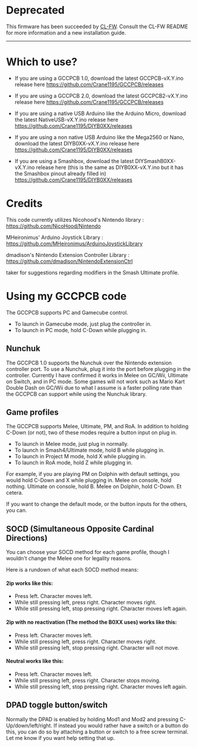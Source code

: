 # Deprecated

This firmware has been succeeded by [CL-FW](https://github.com/Crane1195/CL-FW). Consult the CL-FW README for more information and a new installation guide.

---

# Which to use?
* If you are using a GCCPCB 1.0, download the latest GCCPCB-vX.Y.ino release here https://github.com/Crane1195/GCCPCB/releases

* If you are using a GCCPCB 2.0, download the latest GCCPCB2-vX.Y.ino release here https://github.com/Crane1195/GCCPCB/releases

* If you are using a native USB Arduino like the Arduino Micro, download the latest NativeUSB-vX.Y.ino release here https://github.com/Crane1195/DIYB0XX/releases

* If you are using a non native USB Arduino like the Mega2560 or Nano, download the latest DIYB0XX-vX.Y.ino release here https://github.com/Crane1195/DIYB0XX/releases

* If you are using a Smashbox, download the latest DIYSmashB0XX-vX.Y.ino release here (this is the same as DIYB0XX-vX.Y.ino but it has the Smashbox pinout already filled in) https://github.com/Crane1195/DIYB0XX/releases


# Credits

This code currently utilizes Nicohood's Nintendo library : https://github.com/NicoHood/Nintendo

MHeironimus' Arduino Joystick Library : https://github.com/MHeironimus/ArduinoJoystickLibrary

dmadison's Nintendo Extension Controller Library : https://github.com/dmadison/NintendoExtensionCtrl

taker for suggestions regarding modifiers in the Smash Ultimate profile.

# Using my GCCPCB code

The GCCPCB supports PC and Gamecube control.

* To launch in Gamecube mode, just plug the controller in.
* To launch in PC mode, hold C-Down while plugging in.

## Nunchuk

The GCCPCB 1.0 supports the Nunchuk over the Nintendo extension controller port. To use a Nunchuk, plug it into the port before plugging in the controller. Currently I have confirmed it works in Melee on GC/Wii, Ultimate on Switch, and in PC mode. Some games will not work such as Mario Kart Double Dash on GC/Wii due to what I assume is a faster polling rate than the GCCPCB can support while using the Nunchuk library. 

## Game profiles

The GCCPCB supports Melee, Ultimate, PM, and RoA. In addition to holding C-Down (or not), two of these modes require a button input on plug in.

*  To launch in Melee mode, just plug in normally.
*  To launch in Smash4/Ultimate mode, hold B while plugging in.
*  To launch in Project M mode, hold X while plugging in.
*  To launch in RoA mode, hold Z while plugging in.

For example, if you are playing PM on Dolphin with default settings, you would hold C-Down and X while plugging in. Melee on console, hold nothing. Ultimate on console, hold B. Melee on Dolphin, hold C-Down. Et cetera.

If you want to change the default mode, or the button inputs for the others, you can.

## SOCD (Simultaneous Opposite Cardinal Directions)

You can choose your SOCD method for each game profile, though I wouldn't change the Melee one for legality reasons.

Here is a rundown of what each SOCD method means:

#### 2ip works like this:
* Press left. Character moves left.
* While still pressing left, press right. Character moves right.
* While still pressing left, stop pressing right. Character moves left again.

#### 2ip with no reactivation (The method the B0XX uses) works like this:
* Press left. Character moves left.
* While still pressing left, press right. Character moves right.
* While still pressing left, stop pressing right. Character will not move.

#### Neutral works like this:
* Press left. Character moves left.
* While still pressing left, press right. Character stops moving.
* While still pressing left, stop pressing right. Character moves left again.

## DPAD toggle button/switch
Normally the DPAD is enabled by holding Mod1 and Mod2 and pressing C-Up/down/left/right. If instead you would rather have a switch or a button do this, you can do so by attaching a button or switch to a free screw terminal. Let me know if you want help setting that up.
